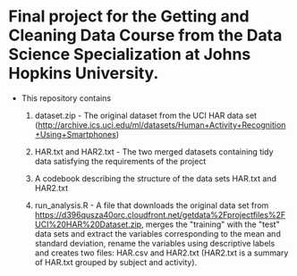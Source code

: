 # Final project for the Getting and Cleaning Data Course from the Data Science Specialization at Johns Hopkins University.

- This repository contains

	1. dataset.zip - The original dataset from the UCI HAR data set (http://archive.ics.uci.edu/ml/datasets/Human+Activity+Recognition+Using+Smartphones)

	2. HAR.txt and HAR2.txt - The two merged datasets containing tidy data satisfying the requirements of the project

	3. A codebook describing the structure of the data sets HAR.txt and HAR2.txt 

	4. run_analysis.R - A file that downloads the original data set from https://d396qusza40orc.cloudfront.net/getdata%2Fprojectfiles%2FUCI%20HAR%20Dataset.zip, merges the "training" with the "test" data sets and extract the variables corresponding to the mean and standard deviation, rename the variables using descriptive labels and creates two files: HAR.csv and HAR2.txt (HAR2.txt is a summary of HAR.txt grouped by subject and activity).

